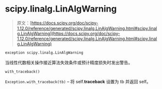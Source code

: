 # scipy.linalg.LinAlgWarning

> 原文：[https://docs.scipy.org/doc/scipy-1.12.0/reference/generated/scipy.linalg.LinAlgWarning.html#scipy.linalg.LinAlgWarning](https://docs.scipy.org/doc/scipy-1.12.0/reference/generated/scipy.linalg.LinAlgWarning.html#scipy.linalg.LinAlgWarning)

```py
exception scipy.linalg.LinAlgWarning
```

当线性代数相关操作接近算法失效条件或预计精度损失时发出警告。

```py
with_traceback()
```

`Exception.with_traceback(tb)` – 将 self.__traceback__ 设置为 tb 并返回 self。
